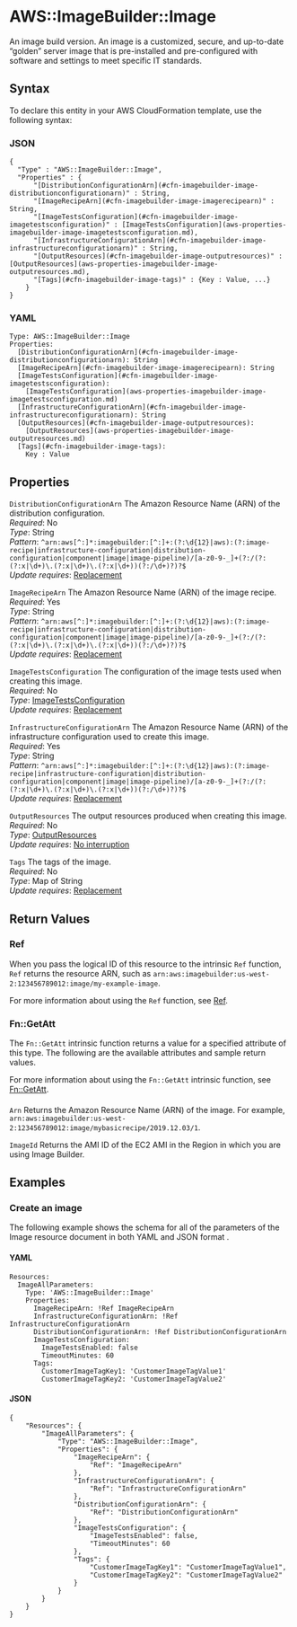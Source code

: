 # AWS::ImageBuilder::Image<a name="aws-resource-imagebuilder-image"></a>

An image build version\. An image is a customized, secure, and up\-to\-date “golden” server image that is pre\-installed and pre\-configured with software and settings to meet specific IT standards\.

## Syntax<a name="aws-resource-imagebuilder-image-syntax"></a>

To declare this entity in your AWS CloudFormation template, use the following syntax:

### JSON<a name="aws-resource-imagebuilder-image-syntax.json"></a>

```
{
  "Type" : "AWS::ImageBuilder::Image",
  "Properties" : {
      "[DistributionConfigurationArn](#cfn-imagebuilder-image-distributionconfigurationarn)" : String,
      "[ImageRecipeArn](#cfn-imagebuilder-image-imagerecipearn)" : String,
      "[ImageTestsConfiguration](#cfn-imagebuilder-image-imagetestsconfiguration)" : [ImageTestsConfiguration](aws-properties-imagebuilder-image-imagetestsconfiguration.md),
      "[InfrastructureConfigurationArn](#cfn-imagebuilder-image-infrastructureconfigurationarn)" : String,
      "[OutputResources](#cfn-imagebuilder-image-outputresources)" : [OutputResources](aws-properties-imagebuilder-image-outputresources.md),
      "[Tags](#cfn-imagebuilder-image-tags)" : {Key : Value, ...}
    }
}
```

### YAML<a name="aws-resource-imagebuilder-image-syntax.yaml"></a>

```
Type: AWS::ImageBuilder::Image
Properties: 
  [DistributionConfigurationArn](#cfn-imagebuilder-image-distributionconfigurationarn): String
  [ImageRecipeArn](#cfn-imagebuilder-image-imagerecipearn): String
  [ImageTestsConfiguration](#cfn-imagebuilder-image-imagetestsconfiguration): 
    [ImageTestsConfiguration](aws-properties-imagebuilder-image-imagetestsconfiguration.md)
  [InfrastructureConfigurationArn](#cfn-imagebuilder-image-infrastructureconfigurationarn): String
  [OutputResources](#cfn-imagebuilder-image-outputresources): 
    [OutputResources](aws-properties-imagebuilder-image-outputresources.md)
  [Tags](#cfn-imagebuilder-image-tags): 
    Key : Value
```

## Properties<a name="aws-resource-imagebuilder-image-properties"></a>

`DistributionConfigurationArn`  <a name="cfn-imagebuilder-image-distributionconfigurationarn"></a>
The Amazon Resource Name \(ARN\) of the distribution configuration\.  
*Required*: No  
*Type*: String  
*Pattern*: `^arn:aws[^:]*:imagebuilder:[^:]+:(?:\d{12}|aws):(?:image-recipe|infrastructure-configuration|distribution-configuration|component|image|image-pipeline)/[a-z0-9-_]+(?:/(?:(?:x|\d+)\.(?:x|\d+)\.(?:x|\d+))(?:/\d+)?)?$`  
*Update requires*: [Replacement](https://docs.aws.amazon.com/AWSCloudFormation/latest/UserGuide/using-cfn-updating-stacks-update-behaviors.html#update-replacement)

`ImageRecipeArn`  <a name="cfn-imagebuilder-image-imagerecipearn"></a>
The Amazon Resource Name \(ARN\) of the image recipe\.  
*Required*: Yes  
*Type*: String  
*Pattern*: `^arn:aws[^:]*:imagebuilder:[^:]+:(?:\d{12}|aws):(?:image-recipe|infrastructure-configuration|distribution-configuration|component|image|image-pipeline)/[a-z0-9-_]+(?:/(?:(?:x|\d+)\.(?:x|\d+)\.(?:x|\d+))(?:/\d+)?)?$`  
*Update requires*: [Replacement](https://docs.aws.amazon.com/AWSCloudFormation/latest/UserGuide/using-cfn-updating-stacks-update-behaviors.html#update-replacement)

`ImageTestsConfiguration`  <a name="cfn-imagebuilder-image-imagetestsconfiguration"></a>
The configuration of the image tests used when creating this image\.  
*Required*: No  
*Type*: [ImageTestsConfiguration](aws-properties-imagebuilder-image-imagetestsconfiguration.md)  
*Update requires*: [Replacement](https://docs.aws.amazon.com/AWSCloudFormation/latest/UserGuide/using-cfn-updating-stacks-update-behaviors.html#update-replacement)

`InfrastructureConfigurationArn`  <a name="cfn-imagebuilder-image-infrastructureconfigurationarn"></a>
The Amazon Resource Name \(ARN\) of the infrastructure configuration used to create this image\.  
*Required*: Yes  
*Type*: String  
*Pattern*: `^arn:aws[^:]*:imagebuilder:[^:]+:(?:\d{12}|aws):(?:image-recipe|infrastructure-configuration|distribution-configuration|component|image|image-pipeline)/[a-z0-9-_]+(?:/(?:(?:x|\d+)\.(?:x|\d+)\.(?:x|\d+))(?:/\d+)?)?$`  
*Update requires*: [Replacement](https://docs.aws.amazon.com/AWSCloudFormation/latest/UserGuide/using-cfn-updating-stacks-update-behaviors.html#update-replacement)

`OutputResources`  <a name="cfn-imagebuilder-image-outputresources"></a>
The output resources produced when creating this image\.  
*Required*: No  
*Type*: [OutputResources](aws-properties-imagebuilder-image-outputresources.md)  
*Update requires*: [No interruption](https://docs.aws.amazon.com/AWSCloudFormation/latest/UserGuide/using-cfn-updating-stacks-update-behaviors.html#update-no-interrupt)

`Tags`  <a name="cfn-imagebuilder-image-tags"></a>
The tags of the image\.  
*Required*: No  
*Type*: Map of String  
*Update requires*: [Replacement](https://docs.aws.amazon.com/AWSCloudFormation/latest/UserGuide/using-cfn-updating-stacks-update-behaviors.html#update-replacement)

## Return Values<a name="aws-resource-imagebuilder-image-return-values"></a>

### Ref<a name="aws-resource-imagebuilder-image-return-values-ref"></a>

When you pass the logical ID of this resource to the intrinsic `Ref` function, `Ref` returns the resource ARN, such as `arn:aws:imagebuilder:us-west-2:123456789012:image/my-example-image`\.

For more information about using the `Ref` function, see [Ref](https://docs.aws.amazon.com/AWSCloudFormation/latest/UserGuide/intrinsic-function-reference-ref.html)\.

### Fn::GetAtt<a name="aws-resource-imagebuilder-image-return-values-fn--getatt"></a>

The `Fn::GetAtt` intrinsic function returns a value for a specified attribute of this type\. The following are the available attributes and sample return values\.

For more information about using the `Fn::GetAtt` intrinsic function, see [Fn::GetAtt](https://docs.aws.amazon.com/AWSCloudFormation/latest/UserGuide/intrinsic-function-reference-getatt.html)\.

#### <a name="aws-resource-imagebuilder-image-return-values-fn--getatt-fn--getatt"></a>

`Arn`  <a name="Arn-fn::getatt"></a>
Returns the Amazon Resource Name \(ARN\) of the image\. For example, `arn:aws:imagebuilder:us-west-2:123456789012:image/mybasicrecipe/2019.12.03/1`\.

`ImageId`  <a name="ImageId-fn::getatt"></a>
Returns the AMI ID of the EC2 AMI in the Region in which you are using Image Builder\.

## Examples<a name="aws-resource-imagebuilder-image--examples"></a>

### Create an image<a name="aws-resource-imagebuilder-image--examples--Create_an_image"></a>

The following example shows the schema for all of the parameters of the Image resource document in both YAML and JSON format \.

#### YAML<a name="aws-resource-imagebuilder-image--examples--Create_an_image--yaml"></a>

```
Resources:
  ImageAllParameters:
    Type: 'AWS::ImageBuilder::Image'
    Properties:
      ImageRecipeArn: !Ref ImageRecipeArn
      InfrastructureConfigurationArn: !Ref InfrastructureConfigurationArn
      DistributionConfigurationArn: !Ref DistributionConfigurationArn
      ImageTestsConfiguration:
        ImageTestsEnabled: false
        TimeoutMinutes: 60
      Tags:
        CustomerImageTagKey1: 'CustomerImageTagValue1'
        CustomerImageTagKey2: 'CustomerImageTagValue2'
```

#### JSON<a name="aws-resource-imagebuilder-image--examples--Create_an_image--json"></a>

```
{
    "Resources": {
        "ImageAllParameters": {
            "Type": "AWS::ImageBuilder::Image",
            "Properties": {
                "ImageRecipeArn": {
                    "Ref": "ImageRecipeArn"
                },
                "InfrastructureConfigurationArn": {
                    "Ref": "InfrastructureConfigurationArn"
                },
                "DistributionConfigurationArn": {
                    "Ref": "DistributionConfigurationArn"
                },
                "ImageTestsConfiguration": {
                    "ImageTestsEnabled": false,
                    "TimeoutMinutes": 60
                },
                "Tags": {
                    "CustomerImageTagKey1": "CustomerImageTagValue1",
                    "CustomerImageTagKey2": "CustomerImageTagValue2"
                }
            }
        }
    }
}
```